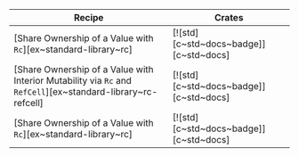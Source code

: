 | Recipe | Crates |
|---|---|
| [Share Ownership of a Value with `Rc`][ex~standard-library~rc] | [![std][c~std~docs~badge]][c~std~docs] |
| [Share Ownership of a Value with Interior Mutability via `Rc` and `RefCell`][ex~standard-library~rc-refcell] | [![std][c~std~docs~badge]][c~std~docs] |
| [Share Ownership of a Value with `Rc`][ex~standard-library~rc] | [![std][c~std~docs~badge]][c~std~docs] |
